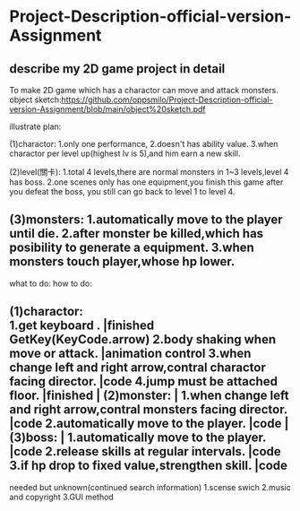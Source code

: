 # Project-Description-official-version-Assignment
describe my 2D game project in detail
---------------------------------------------------
To make 2D game which has a charactor can move and attack monsters.
object sketch:https://github.com/oppsmilo/Project-Description-official-version-Assignment/blob/main/object%20sketch.pdf

illustrate plan:

(1)charactor:
             1.only one performance,
             2.doesn't has ability value.
             3.when charactor per level up(highest lv is 5),and him  earn a new skill.

(2)level(關卡):
               1.total 4 levels,there are normal monsters in 1~3 levels,level 4 has boss.
               2.one scenes only has one equipment,you finish this game after you defeat the boss,
               you still can go back to level 1 to level 4.

(3)monsters:
            1.automatically move to the player until die.
            2.after monster be killed,which has posibility to generate a equipment.
            3.when monsters touch player,whose hp lower.
--------------------------------------------------------------------------------------------------------------
what to do:                                                                          how to do:
                                                                                    
(1)charactor:                                                                         
             1.get keyboard .                                                        |finished GetKey(KeyCode.arrow)
             2.body shaking when move or attack.                                     |animation control
             3.when change left and right arrow,contral charactor facing director.   |code
             4.jump must be attached floor.                                          |finished
                                                                                     |
(2)monster:                                                                          |
           1.when change left and right arrow,contral monsters facing director.      |code
           2.automatically move to the player.                                       |code
                                                                                     |
(3)boss:                                                                             |
        1.automatically move to the player.                                          |code
        2.release skills at regular intervals.                                       |code
        3.if hp drop to fixed value,strengthen skill.                                |code
----------------------------------------------------------------------------------------------------------------
needed but unknown(continued search information)
1.scense swich
2.music and copyright
3.GUI method
